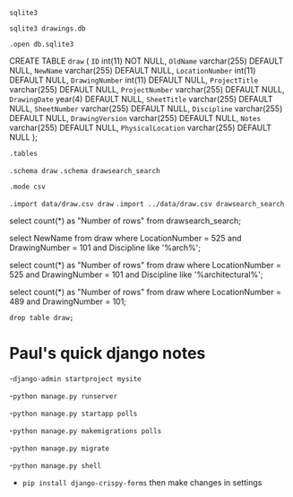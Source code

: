 `sqlite3`

<!-- create a new db -->
`sqlite3 drawings.db`

`.open db.sqlite3`

CREATE TABLE `draw` (
  `ID` int(11) NOT NULL,
  `OldName` varchar(255) DEFAULT NULL,
  `NewName` varchar(255) DEFAULT NULL,
  `LocationNumber` int(11) DEFAULT NULL,
  `DrawingNumber` int(11) DEFAULT NULL,
  `ProjectTitle` varchar(255) DEFAULT NULL,
  `ProjectNumber` varchar(255) DEFAULT NULL,
  `DrawingDate` year(4) DEFAULT NULL,
  `SheetTitle` varchar(255) DEFAULT NULL,
  `SheetNumber` varchar(255) DEFAULT NULL,
  `Discipline` varchar(255) DEFAULT NULL,
  `DrawingVersion` varchar(255) DEFAULT NULL,
  `Notes` varchar(255) DEFAULT NULL,
  `PhysicalLocation` varchar(255) DEFAULT NULL
);

`.tables`

`.schema draw`
`.schema drawsearch_search`

`.mode csv`

`.import data/draw.csv draw`
`.import ../data/draw.csv drawsearch_search`

select count(*) as "Number of rows" from drawsearch_search;

select NewName from draw where LocationNumber = 525 and DrawingNumber = 101 and Discipline like '%arch%';


select count(*) as "Number of rows"
from draw
where LocationNumber = 525 and DrawingNumber = 101 and Discipline like '%architectural%';


select count(*) as "Number of rows" from draw where LocationNumber = 489 and DrawingNumber = 101;

`drop table draw;`


# Paul's quick django notes

-`django-admin startproject mysite`

-`python manage.py runserver`

-`python manage.py startapp polls`

-`python manage.py makemigrations polls`

-`python manage.py migrate`



-`python manage.py shell`

- `pip install django-crispy-forms` then make changes in settings